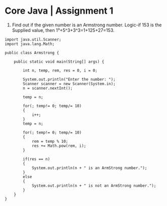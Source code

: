 # Core Java | Assignment 1

1. Find out if the given number is an Armstrong number. Logic-if 153 is the Supplied value, then 1³+5^3+3^3=1+125+27=153.

```
import java.util.Scanner;
import java.lang.Math;

public class Armstrong {

	public static void main(String[] args) {
		
		int n, temp, rem, res = 0, i = 0;
		
		System.out.println("Enter the number: ");
		Scanner scanner = new Scanner(System.in);
		n = scanner.nextInt();
		
		temp = n;
		
		for(; temp!= 0; temp/= 10)
		{
			i++;
		}
		temp = n;
		
		for(; temp!= 0; temp/= 10)
		{
			rem = temp % 10;
			res += Math.pow(rem, i);
		}
		
		if(res == n)
		{
			System.out.println(n + " is an ArmStrong number.");
		}
		else
		{
			System.out.println(n + " is not an ArmStrong number.");
		}
	}
}
```
